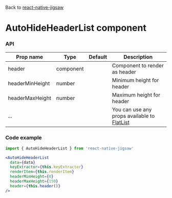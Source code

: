 Back to [react-native-jigsaw](../../README.md)

AutoHideHeaderList component
================
### API
Prop name        | Type      | Default   | Description
---------------- | --------- | --------- | ------------------------------------------------------
header           | component |           | Component to render as header
headerMinHeight  | number    |           | Minimum height for header
headerMaxHeight  | number    |           | Maximum height for header
...              |           |           | You can use any props available to [FlatList](https://facebook.github.io/react-native/docs/flatlist.html)


### Code example

```jsx
import { AutoHideHeaderList } from 'react-native-jigsaw'

<AutoHideHeaderList
  data={data}
  keyExtractor={this.keyExtractor}
  renderItem={this.renderItem}
  headerMinHeight={0}
  headerMaxHeight={150}
  header={this.header()}
/>
```
